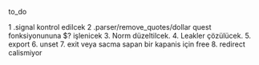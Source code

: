 to_do

1 .signal kontrol edilcek
2 .parser/remove_quotes/dollar quest fonksiyonununa $? işlenicek
3. Norm düzeltilcek. 
4. Leakler çözülücek.
5. export
6. unset
7. exit veya sacma sapan bir kapanis için free
8. redirect calismiyor

